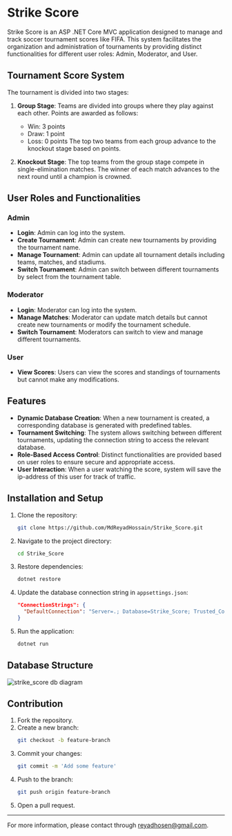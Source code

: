 

# Strike Score

Strike Score is an ASP .NET Core MVC application designed to manage and track soccer tournament scores like FIFA. This system facilitates the organization and administration of tournaments by providing distinct functionalities for different user roles: Admin, Moderator, and User.

## Tournament Score System

The tournament is divided into two stages:
1. **Group Stage**: Teams are divided into groups where they play against each other. Points are awarded as follows:
   - Win: 3 points
   - Draw: 1 point
   - Loss: 0 points
   The top two teams from each group advance to the knockout stage based on points.

2. **Knockout Stage**: The top teams from the group stage compete in single-elimination matches. The winner of each match advances to the next round until a champion is crowned.

## User Roles and Functionalities

### Admin
- **Login**: Admin can log into the system.
- **Create Tournament**: Admin can create new tournaments by providing the tournament name.
- **Manage Tournament**: Admin can update all tournament details including teams, matches, and stadiums.
- **Switch Tournament**: Admin can switch between different tournaments by select from the tournament table.

### Moderator
- **Login**: Moderator can log into the system.
- **Manage Matches**: Moderator can update match details but cannot create new tournaments or modify the tournament schedule.
- **Switch Tournament**: Moderators can switch to view and manage different tournaments.

### User
- **View Scores**: Users can view the scores and standings of tournaments but cannot make any modifications.

## Features

- **Dynamic Database Creation**: When a new tournament is created, a corresponding database is generated with predefined tables.
- **Tournament Switching**: The system allows switching between different tournaments, updating the connection string to access the relevant database.
- **Role-Based Access Control**: Distinct functionalities are provided based on user roles to ensure secure and appropriate access.
- **User Interaction**: When a user watching the score, system will save the ip-address of this user for track of traffic.

## Installation and Setup

1. Clone the repository:
    ```bash
    git clone https://github.com/MdReyadHossain/Strike_Score.git
    ```

2. Navigate to the project directory:
    ```bash
    cd Strike_Score
    ```

3. Restore dependencies:
    ```bash
    dotnet restore
    ```

4. Update the database connection string in `appsettings.json`:
    ```json
    "ConnectionStrings": {
      "DefaultConnection": "Server=.; Database=Strike_Score; Trusted_Connection=True; TrustServerCertificate=True;"
    }
    ```

5. Run the application:
    ```bash
    dotnet run
    ```

## Database Structure
![strike_score db diagram](https://i.postimg.cc/zXFf4hrx/DB-Strike-Score.png)


## Contribution

1. Fork the repository.
2. Create a new branch:
    ```bash
    git checkout -b feature-branch
    ```
3. Commit your changes:
    ```bash
    git commit -m 'Add some feature'
    ```
4. Push to the branch:
    ```bash
    git push origin feature-branch
    ```
5. Open a pull request.

---

For more information, please contact through [reyadhosen@gmail.com](mailto:reyadhosen@gmail.com).
